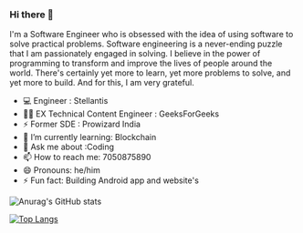
### Hi there 👋 

I'm a Software Engineer who is obsessed with the idea of using software to solve practical problems. Software engineering is a never-ending puzzle that I am passionately engaged in solving. I believe in the power of programming to transform and improve the lives of people around the world. There's certainly yet more to learn, yet more problems to solve, and yet more to build. And for this, I am very grateful.
- 💻 Engineer : Stellantis
- 👨‍💻 EX Technical Content Engineer : GeeksForGeeks 
- ⚡ Former SDE : Prowizard India
- 🌱 I’m currently learning: Blockchain
- 💬 Ask me about :Coding
- 📫 How to reach me: 7050875890
- 😄 Pronouns: he/him
- ⚡ Fun fact: Building Android app and website's 


![Anurag's GitHub stats](https://github-readme-stats.vercel.app/api?username=nishu9162306344&show_icons=true&theme=radical)

[![Top Langs](https://github-readme-stats.vercel.app/api/top-langs/?username=nishu9162306344&hide=java,html,css&theme=radical)](https://github.com/anuraghazra/github-readme-stats)


 

